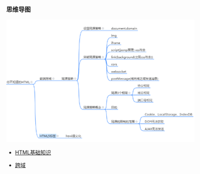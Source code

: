 ### 思维导图

![思维导图](https://github.com/4lQuiorrA/FE_Journey/blob/master/image/html/HTML_%E6%80%9D%E7%BB%B4%E5%AF%BC%E5%9B%BE.png)




- [HTML基础知识](https://github.com/4lQuiorrA/FE_Journey/blob/master/HTML/HTML%E5%9F%BA%E7%A1%80%E7%9F%A5%E8%AF%86.md)

- [跨域](https://github.com/4lQuiorrA/FE_Journey/blob/master/HTML/%E5%89%8D%E7%AB%AF%E8%B7%A8%E5%9F%9F.md)